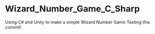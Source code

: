 # Wizard_Number_Game_C_Sharp
Using C# and Unity to make a simple Wizard Number Game
Testing this commit!
